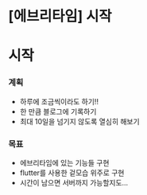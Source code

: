 # [에브리타임] 시작


# 시작

### 계획

- 하루에 조금씩이라도 하기!!
- 한 만큼 블로그에 기록하기
- 최대 10일을 넘기지 않도록 열심히 해보기





### 목표

- 에브리타임에 있는 기능들 구현
- flutter를 사용한 겉모습 위주로 구현
- 시간이 남으면 서버까지 가능할지도...

